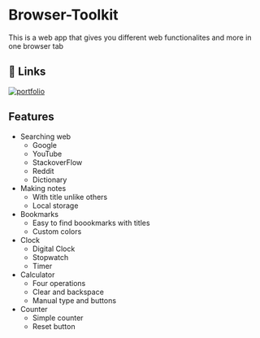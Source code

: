 # Browser-Toolkit

This is a web app that gives you different web 
functionalites and more in one browser tab
## 🔗 Links
[![portfolio](https://img.shields.io/badge/the_Website-000?style=for-the-badge&logo=ko-fi&logoColor=white)](https://browser-toolkit.netlify.app)



## Features

- Searching web
    - Google
    - YouTube
    - StackoverFlow
    - Reddit
    - Dictionary
- Making notes
    - With title unlike others
    - Local storage
- Bookmarks
    - Easy to find boookmarks with titles
    - Custom colors
- Clock
    - Digital Clock
    - Stopwatch
    - Timer
- Calculator
    - Four operations
    - Clear and backspace
    - Manual type and buttons
- Counter
    - Simple counter
    - Reset button